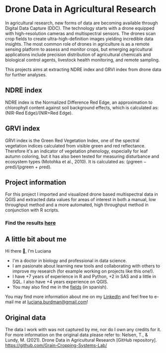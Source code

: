 # Drone Data in Agricultural Research

In agricultural research, new forms of data are becoming available through Digital Data Capture (DDC). The technology starts with a drone equipped with high-resolution cameras and multispectral sensors. The drones scan crop fields to create ultra-high-definition images yielding incredible data insights. The most common role of drones in agriculture is as a remote sensing platform to assess and monitor crops, but emerging agricultural applications include precision distribution of agricultural chemicals and biological control agents, livestock health monitoring, and remote sampling.

This projects aims at extracting NDRE index and GRVI index from drone data for further analyses. 

## NDRE index
NDRE index is the Normalized Difference Red Edge, an approximation to chlorophyll content against soil background effects, which is calculated as: 
(NIR-Red Edge)/(NIR+Red Edge).

## GRVI index
GRVI index is the Green Red Vegetation Index, one of the spectral vegetation indices calculated from visible green and red reflectance. Therefore it's an indicator of  vegetation phenology, especially for leaf autumn coloring, but it has also been tested for measuring disturbance and ecosystem types (Motohka et al., 2010). It is calculated as: (ρgreen − ρred)/(ρgreen + ρred).

## Project information
For this project I imported and visualized drone based multispectral data in QGIS and extracted data values for areas of interest in both a manual, low throughput method and a more automated, high throughput method in conjunction with R scripts.

### Find the results [here](https://github.com/lucianaburdman/Drone-Data-in-Agricultural-Research/tree/main/Results)


## A little bit about me

Hi there 👋, I’m Luciana

+ I'm a doctor in biology and professional in data science.
+ I am pasionate about learning new tools and collaborating with others to improve my research (for example working on projects like this one!).
+ I have +7 years of experience in R and Python, +2 in SAS and a little in SQL. I also have +4 years experience on QGIS.
+ You may also find me in the [fields](https://noticias.unsam.edu.ar/2017/09/11/investigadoras-del-3ia-relevaron-humedales-en-la-antartida/) (in spanish).

You may find more information about me on my [LinkedIn](https://www.linkedin.com/in/luciana-burdman-biostatistician/) and feel free to e-mail me at luciana.burdman@gmail.com!

## Original data
The data I work with was not captured by me, nor do I own any credits for it. For more information on the original data please refer to:
Nelsen, T., & Lundy, M. (2021). Drone Data in Agricultural Research [GitHub repository]. 
https://github.com/Grain-Cropping-Systems-Lab/
